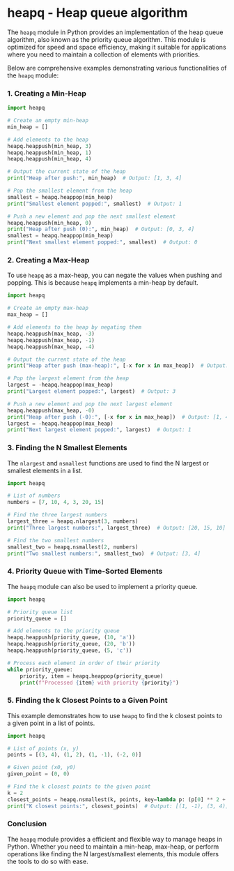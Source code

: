 # heapq - Heap queue algorithm

The `heapq` module in Python provides an implementation of the heap queue algorithm, also known as the priority queue algorithm. This module is optimized for speed and space efficiency, making it suitable for applications where you need to maintain a collection of elements with priorities.

Below are comprehensive examples demonstrating various functionalities of the `heapq` module:

### 1. Creating a Min-Heap

```python
import heapq

# Create an empty min-heap
min_heap = []

# Add elements to the heap
heapq.heappush(min_heap, 3)
heapq.heappush(min_heap, 1)
heapq.heappush(min_heap, 4)

# Output the current state of the heap
print("Heap after push:", min_heap)  # Output: [1, 3, 4]

# Pop the smallest element from the heap
smallest = heapq.heappop(min_heap)
print("Smallest element popped:", smallest)  # Output: 1

# Push a new element and pop the next smallest element
heapq.heappush(min_heap, 0)
print("Heap after push (0):", min_heap)  # Output: [0, 3, 4]
smallest = heapq.heappop(min_heap)
print("Next smallest element popped:", smallest)  # Output: 0
```

### 2. Creating a Max-Heap

To use `heapq` as a max-heap, you can negate the values when pushing and popping. This is because `heapq` implements a min-heap by default.

```python
import heapq

# Create an empty max-heap
max_heap = []

# Add elements to the heap by negating them
heapq.heappush(max_heap, -3)
heapq.heappush(max_heap, -1)
heapq.heappush(max_heap, -4)

# Output the current state of the heap
print("Heap after push (max-heap):", [-x for x in max_heap])  # Output: [3, 1, 4]

# Pop the largest element from the heap
largest = -heapq.heappop(max_heap)
print("Largest element popped:", largest)  # Output: 3

# Push a new element and pop the next largest element
heapq.heappush(max_heap, -0)
print("Heap after push (-0):", [-x for x in max_heap])  # Output: [1, 4, 0]
largest = -heapq.heappop(max_heap)
print("Next largest element popped:", largest)  # Output: 1
```

### 3. Finding the N Smallest Elements

The `nlargest` and `nsmallest` functions are used to find the N largest or smallest elements in a list.

```python
import heapq

# List of numbers
numbers = [7, 10, 4, 3, 20, 15]

# Find the three largest numbers
largest_three = heapq.nlargest(3, numbers)
print("Three largest numbers:", largest_three)  # Output: [20, 15, 10]

# Find the two smallest numbers
smallest_two = heapq.nsmallest(2, numbers)
print("Two smallest numbers:", smallest_two)  # Output: [3, 4]
```

### 4. Priority Queue with Time-Sorted Elements

The `heapq` module can also be used to implement a priority queue.

```python
import heapq

# Priority queue list
priority_queue = []

# Add elements to the priority queue
heapq.heappush(priority_queue, (10, 'a'))
heapq.heappush(priority_queue, (20, 'b'))
heapq.heappush(priority_queue, (5, 'c'))

# Process each element in order of their priority
while priority_queue:
    priority, item = heapq.heappop(priority_queue)
    print(f"Processed {item} with priority {priority}")
```

### 5. Finding the k Closest Points to a Given Point

This example demonstrates how to use `heapq` to find the k closest points to a given point in a list of points.

```python
import heapq

# List of points (x, y)
points = [(3, 4), (1, 2), (1, -1), (-2, 0)]

# Given point (x0, y0)
given_point = (0, 0)

# Find the k closest points to the given point
k = 2
closest_points = heapq.nsmallest(k, points, key=lambda p: (p[0] ** 2 + p[1] ** 2))
print("K closest points:", closest_points)  # Output: [(1, -1), (3, 4)]
```

### Conclusion

The `heapq` module provides a efficient and flexible way to manage heaps in Python. Whether you need to maintain a min-heap, max-heap, or perform operations like finding the N largest/smallest elements, this module offers the tools to do so with ease.

